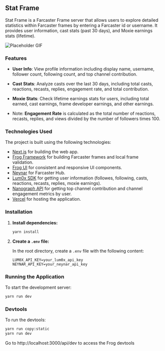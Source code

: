 ## Stat Frame

Stat Frame is a Farcaster Frame server that allows users to explore detailed statistics within Farcaster frames by entering a Farcaster id or username. It provides user information, cast stats (past 30 days), and Moxie earnings stats (lifetime).

![Placeholder GIF](/farhack-frames-app-demo.gif)

### Features

- **User Info**: View profile information including display name, username, follower count, following count, and top channel contribution.
- **Cast Stats**: Analyze casts over the last 30 days, including total casts, reactions, recasts, replies, engagement rate, and total contribution.
- **Moxie Stats**: Check lifetime earnings stats for users, including total earned, cast earnings, frame developer earnings, and other earnings.

- Note: **Engagement Rate** is calculated as the total number of reactions, recasts, replies, and views divided by the number of followers times 100.

### Technologies Used

The project is built using the following technologies:

- [Next.js](https://nextjs.org/) for building the web app.
- [Frog Framework](https://frog.fm/) for building Farcaster frames and local frame validation.
- [Frog UI](https://frog.fm/ui/) for consistent and responsive UI components.
- [Neynar](https://neynar.com/) for Farcaster Hub.
- [Lum0x SDK](https://lum0x.com/) for getting user information (followes, following, casts, reactions, recasts, replies, moxie earnings).
- [Nanograph API](https://nanograph.xyz/) for getting top channel contribution and channel engagement metrics by user.
- [Vercel](https://vercel.com/) for hosting the application.

### Installation

1. **Install dependencies:**

   ```bash
   yarn install
   ```

2. **Create a `.env` file:**

   In the root directory, create a `.env` file with the following content:

   ```env
   LUM0X_API_KEY=your_lum0x_api_key
   NEYNAR_API_KEY=your_neynar_api_key
   ```

### Running the Application

To start the development server:

```bash
yarn run dev
```

### Devtools

To run the devtools:

```bash
yarn run copy:static
yarn run dev
```

Go to http://localhost:3000/api/dev to access the Frog devtools

